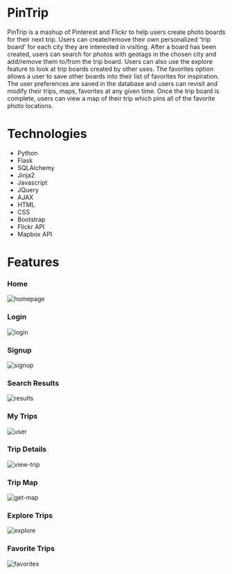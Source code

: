 # PinTrip

PinTrip is a mashup of Pinterest and Flickr to help users create photo boards for their next trip.
Users can create/remove their own personalized 'trip board' for each city they are interested in visiting.
After a board has been created, users can search for photos with geotags in the chosen city and add/remove them to/from the trip board.
Users can also use the explore feature to look at trip boards created by other uses. 
The favorites option allows a user to save other boards into their list of favorites for inspiration.
The user preferences are saved in the database and users can revisit and modify their trips, maps, favorites at any given time.
Once the trip board is complete, users can view a map of their trip which pins all of the favorite photo locations. 

# Technologies

- Python
- Flask
- SQLAlchemy
- Jinja2
- Javascript
- JQuery
- AJAX
- HTML
- CSS
- Bootstrap
- Flickr API
- Mapbox API

# Features

### Home
![homepage](#)

### Login
![login](#)

### Signup
![signup](#)

### Search Results
![results](#)

### My Trips
![user](#)

### Trip Details
![view-trip](#)

### Trip Map
![get-map](#)

### Explore Trips
![explore](#)

### Favorite Trips
![favorites](#)






